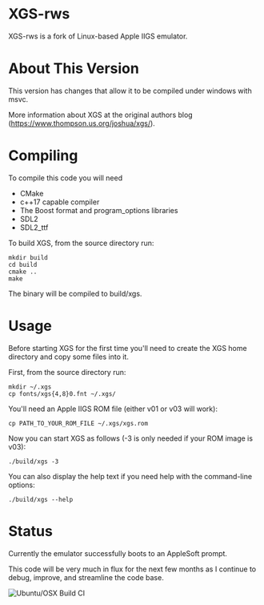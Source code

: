 XGS-rws
===

XGS-rws is a fork of Linux-based Apple IIGS emulator.

# About This Version

This version has changes that allow it to be compiled under windows with msvc.


More information about XGS at the original authors blog (https://www.thompson.us.org/joshua/xgs/).

# Compiling

To compile this code you will need

- CMake
- c++17 capable compiler
- The Boost format and program_options libraries
- SDL2
- SDL2_ttf

To build XGS, from the source directory run:

```
mkdir build
cd build
cmake ..
make 
```

The binary will be compiled to build/xgs.

# Usage

Before starting XGS for the first time you'll need to create the XGS home directory
and copy some files into it.

First, from the source directory run:

```
mkdir ~/.xgs
cp fonts/xgs{4,8}0.fnt ~/.xgs/
```

You'll need an Apple IIGS ROM file (either v01 or v03 will work):

```
cp PATH_TO_YOUR_ROM_FILE ~/.xgs/xgs.rom
```

Now you can start XGS as follows (-3 is only needed if your ROM image is v03):

```
./build/xgs -3
```

You can also display the help text if you need help with the command-line options:

```
./build/xgs --help
```

# Status

Currently the emulator successfully boots to an AppleSoft prompt.

This code will be very much in flux for the next few months as I continue to
debug, improve, and streamline the code base.

![Ubuntu/OSX Build CI](https://github.com/rwstrom/xgs/workflows/Ubuntu/OSX%20Build%20CI/badge.svg)